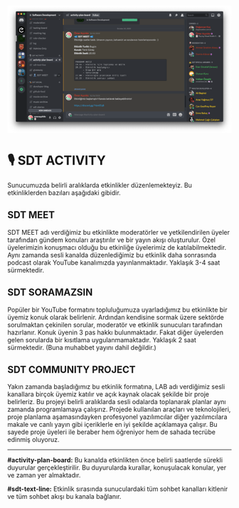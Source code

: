 ![activity](../assets/img/activity.png)

# 🎙 **SDT ACTIVITY**

Sunucumuzda belirli aralıklarda etkinlikler düzenlemekteyiz. Bu etkinliklerden bazıları aşağıdaki gibidir.

## **SDT MEET**

SDT MEET adı verdiğimiz bu etkinlikte moderatörler ve yetkilendirilen üyeler tarafından gündem konuları araştırılır ve bir yayın akışı oluşturulur. Özel üyelerimizin konuşmacı olduğu bu etkinliğe üyelerimiz de katılabilmektedir. Aynı zamanda sesli kanalda düzenlediğimiz bu etkinlik daha sonrasında podcast olarak YouTube kanalımızda yayınlanmaktadır. Yaklaşık 3-4 saat sürmektedir. 

## **SDT SORAMAZSIN**
Popüler bir YouTube formatını topluluğumuza uyarladığımız bu etkinlikte bir üyemiz konuk olarak belirlenir. Ardından kendisine sormak üzere sektörde sorulmaktan çekinilen sorular, moderatör ve etkinlik sunucuları tarafından hazırlanır. Konuk üyenin 3 pas hakkı bulunmaktadır. Fakat diğer üyelerden gelen sorularda bir kısıtlama uygulanmamaktadır. Yaklaşık 2 saat sürmektedir. (Buna muhabbet yayını dahil değildir.)

## **SDT COMMUNITY PROJECT**

Yakın zamanda başladığımız bu etkinlik formatına, LAB adı verdiğimiz sesli kanallara birçok üyemiz katılır ve açık kaynak olacak şekilde bir proje belirleriz. Bu projeyi belirli aralıklarda sesli odalarda toplanarak planlar aynı zamanda programlamaya çalışırız. Projede kullanılan araçları ve teknolojileri, proje planlama aşamasındayken profesyonel yazılımcılar diğer yazılımcılara makale ve canlı yayın gibi içeriklerle en iyi şekilde açıklamaya çalışır. Bu sayede proje üyeleri ile beraber hem öğreniyor hem de sahada tecrübe edinmiş oluyoruz.

---

**#activity-plan-board:** Bu kanalda etkinlikten önce belirli saatlerde sürekli duyurular gerçekleştirilir. Bu duyurularda kurallar, konuşulacak konular, yer ve zaman yer almaktadır.
 
**#sdt-text-line:** Etkinlik sırasında sunuculardaki tüm sohbet kanalları kitlenir ve tüm sohbet akışı bu kanala bağlanır.